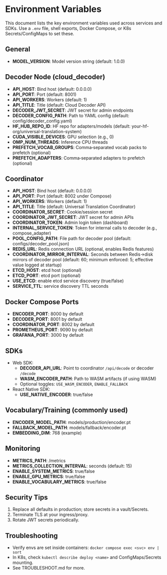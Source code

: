 # Environment Variables

This document lists the key environment variables used across services and SDKs. Use a `.env` file, shell exports, Docker Compose, or K8s Secrets/ConfigMaps to set these.

## General
- **MODEL_VERSION**: Model version string (default: 1.0.0)

## Decoder Node (cloud_decoder)
- **API_HOST**: Bind host (default: 0.0.0.0)
- **API_PORT**: Port (default: 8001)
- **API_WORKERS**: Workers (default: 1)
- **API_TITLE**: Title (default: Cloud Decoder API)
- **DECODER_JWT_SECRET**: JWT secret for admin endpoints
- **DECODER_CONFIG_PATH**: Path to YAML config (default: config/decoder_config.yaml)
- **HF_HUB_REPO_ID**: HF repo for adapters/models (default: your-hf-org/universal-translation-system)
- **CUDA_VISIBLE_DEVICES**: GPU selection (e.g., 0)
- **OMP_NUM_THREADS**: Inference CPU threads
- **PREFETCH_VOCAB_GROUPS**: Comma‑separated vocab packs to prefetch (optional)
- **PREFETCH_ADAPTERS**: Comma‑separated adapters to prefetch (optional)

## Coordinator
- **API_HOST**: Bind host (default: 0.0.0.0)
- **API_PORT**: Port (default: 8002 under Compose)
- **API_WORKERS**: Workers (default: 1)
- **API_TITLE**: Title (default: Universal Translation Coordinator)
- **COORDINATOR_SECRET**: Cookie/session secret
- **COORDINATOR_JWT_SECRET**: JWT secret for admin APIs
- **COORDINATOR_TOKEN**: Admin login token (dashboard)
- **INTERNAL_SERVICE_TOKEN**: Token for internal calls to decoder (e.g., compose_adapter)
- **POOL_CONFIG_PATH**: File path for decoder pool (default: configs/decoder_pool.json)
- **REDIS_URL**: Redis connection URL (optional, enables Redis features)
- **COORDINATOR_MIRROR_INTERVAL**: Seconds between Redis→disk mirrors of decoder pool (default: 60; minimum enforced: 5; effective value logged at startup)
- **ETCD_HOST**: etcd host (optional)
- **ETCD_PORT**: etcd port (optional)
- **USE_ETCD**: enable etcd service discovery (true/false)
- **SERVICE_TTL**: service discovery TTL seconds

## Docker Compose Ports
- **ENCODER_PORT**: 8000 by default
- **DECODER_PORT**: 8001 by default
- **COORDINATOR_PORT**: 8002 by default
- **PROMETHEUS_PORT**: 9090 by default
- **GRAFANA_PORT**: 3000 by default

## SDKs
- Web SDK:
  - **DECODER_API_URL**: Point to coordinator `/api/decode` or decoder `/decode`
  - **WASM_ENCODER_PATH**: Path to WASM artifacts (if using WASM)
  - Optional toggles: `USE_WASM_ENCODER`, `ENABLE_FALLBACK`
- React Native SDK:
  - **USE_NATIVE_ENCODER**: true/false

## Vocabulary/Training (commonly used)
- **ENCODER_MODEL_PATH**: models/production/encoder.pt
- **FALLBACK_MODEL_PATH**: models/fallback/encoder.pt
- **EMBEDDING_DIM**: 768 (example)

## Monitoring
- **METRICS_PATH**: /metrics
- **METRICS_COLLECTION_INTERVAL**: seconds (default: 15)
- **ENABLE_SYSTEM_METRICS**: true/false
- **ENABLE_GPU_METRICS**: true/false
- **ENABLE_VOCABULARY_METRICS**: true/false

## Security Tips
1. Replace all defaults in production; store secrets in a vault/Secrets.
2. Terminate TLS at your ingress/proxy.
3. Rotate JWT secrets periodically.

## Troubleshooting
- Verify envs are set inside containers: `docker compose exec <svc> env | sort`
- In K8s, check `kubectl describe deploy <name>` and ConfigMaps/Secrets mounting.
- See TROUBLESHOOT.md for more.